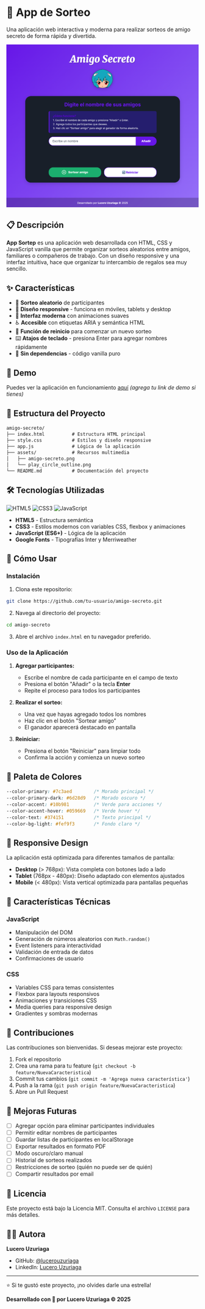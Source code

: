 # 🎁 App de Sorteo

Una aplicación web interactiva y moderna para realizar sorteos de amigo secreto de forma rápida y divertida.

![App Sorteo](img/home.png)

## 📋 Descripción

**App Sortep** es una aplicación web desarrollada con HTML, CSS y JavaScript vanilla que permite organizar sorteos aleatorios entre amigos, familiares o compañeros de trabajo. Con un diseño responsive y una interfaz intuitiva, hace que organizar tu intercambio de regalos sea muy sencillo.

## ✨ Características

- 🎲 **Sorteo aleatorio** de participantes
- 📱 **Diseño responsive** - funciona en móviles, tablets y desktop
- 🎨 **Interfaz moderna** con animaciones suaves
- ♿ **Accesible** con etiquetas ARIA y semántica HTML
- 🔄 **Función de reinicio** para comenzar un nuevo sorteo
- ⌨️ **Atajos de teclado** - presiona Enter para agregar nombres rápidamente
- 🎯 **Sin dependencias** - código vanilla puro

## 🚀 Demo

Puedes ver la aplicación en funcionamiento [aquí](#) _(agrega tu link de demo si tienes)_

## 📁 Estructura del Proyecto

```
amigo-secreto/
├── index.html          # Estructura HTML principal
├── style.css           # Estilos y diseño responsive
├── app.js              # Lógica de la aplicación
├── assets/             # Recursos multimedia
│   ├── amigo-secreto.png
│   └── play_circle_outline.png
└── README.md           # Documentación del proyecto
```

## 🛠️ Tecnologías Utilizadas


![HTML5](https://img.shields.io/badge/HTML5-E34F26?style=flat&logo=html5&logoColor=white)
![CSS3](https://img.shields.io/badge/CSS3-1572B6?style=flat&logo=css3&logoColor=white)
![JavaScript](https://img.shields.io/badge/JavaScript-F7DF1E?style=flat&logo=javascript&logoColor=black)


- **HTML5** - Estructura semántica
- **CSS3** - Estilos modernos con variables CSS, flexbox y animaciones
- **JavaScript (ES6+)** - Lógica de la aplicación
- **Google Fonts** - Tipografías Inter y Merriweather

## 📖 Cómo Usar

### Instalación

1. Clona este repositorio:
```bash
git clone https://github.com/tu-usuario/amigo-secreto.git
```

2. Navega al directorio del proyecto:
```bash
cd amigo-secreto
```

3. Abre el archivo `index.html` en tu navegador preferido.

### Uso de la Aplicación

1. **Agregar participantes:**
   - Escribe el nombre de cada participante en el campo de texto
   - Presiona el botón "Añadir" o la tecla **Enter**
   - Repite el proceso para todos los participantes

2. **Realizar el sorteo:**
   - Una vez que hayas agregado todos los nombres
   - Haz clic en el botón "Sortear amigo"
   - El ganador aparecerá destacado en pantalla

3. **Reiniciar:**
   - Presiona el botón "Reiniciar" para limpiar todo
   - Confirma la acción y comienza un nuevo sorteo

## 🎨 Paleta de Colores

```css
--color-primary: #7c3aed        /* Morado principal */
--color-primary-dark: #6d28d9   /* Morado oscuro */
--color-accent: #10b981         /* Verde para acciones */
--color-accent-hover: #059669   /* Verde hover */
--color-text: #374151           /* Texto principal */
--color-bg-light: #fef9f3       /* Fondo claro */
```

## 📱 Responsive Design

La aplicación está optimizada para diferentes tamaños de pantalla:

- **Desktop** (> 768px): Vista completa con botones lado a lado
- **Tablet** (768px - 480px): Diseño adaptado con elementos ajustados
- **Mobile** (< 480px): Vista vertical optimizada para pantallas pequeñas

## 🔧 Características Técnicas

### JavaScript
- Manipulación del DOM
- Generación de números aleatorios con `Math.random()`
- Event listeners para interactividad
- Validación de entrada de datos
- Confirmaciones de usuario

### CSS
- Variables CSS para temas consistentes
- Flexbox para layouts responsivos
- Animaciones y transiciones CSS
- Media queries para responsive design
- Gradientes y sombras modernas

## 🤝 Contribuciones

Las contribuciones son bienvenidas. Si deseas mejorar este proyecto:

1. Fork el repositorio
2. Crea una rama para tu feature (`git checkout -b feature/NuevaCaracteristica`)
3. Commit tus cambios (`git commit -m 'Agrega nueva característica'`)
4. Push a la rama (`git push origin feature/NuevaCaracteristica`)
5. Abre un Pull Request

## 📝 Mejoras Futuras

- [ ] Agregar opción para eliminar participantes individuales
- [ ] Permitir editar nombres de participantes
- [ ] Guardar listas de participantes en localStorage
- [ ] Exportar resultados en formato PDF
- [ ] Modo oscuro/claro manual
- [ ] Historial de sorteos realizados
- [ ] Restricciones de sorteo (quién no puede ser de quién)
- [ ] Compartir resultados por email

## 📄 Licencia

Este proyecto está bajo la Licencia MIT. Consulta el archivo `LICENSE` para más detalles.

## 👩‍💻 Autora

**Lucero Uzuriaga**

- GitHub: [@lucerouzuriaga](https://github.com/lucerouzuriaga)
- LinkedIn: [Lucero Uzuriaga](https://linkedin.com/in/lucerouzuriaga)

---

⭐ Si te gustó este proyecto, ¡no olvides darle una estrella!

**Desarrollado con 💜 por Lucero Uzuriaga © 2025**
